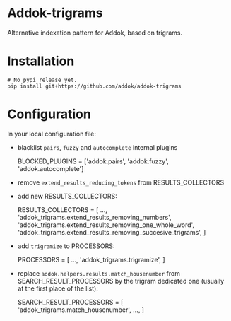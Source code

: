 # Addok-trigrams

Alternative indexation pattern for Addok, based on trigrams.


# Installation

    # No pypi release yet.
    pip install git+https://github.com/addok/addok-trigrams


# Configuration

In your local configuration file:

- blacklist `pairs`, `fuzzy` and `autocomplete` internal plugins

  BLOCKED_PLUGINS = ['addok.pairs', 'addok.fuzzy', 'addok.autocomplete']

- remove `extend_results_reducing_tokens` from RESULTS_COLLECTORS

- add new RESULTS_COLLECTORS:

    RESULTS_COLLECTORS = [
        …,
        'addok_trigrams.extend_results_removing_numbers',
        'addok_trigrams.extend_results_removing_one_whole_word',
        'addok_trigrams.extend_results_removing_succesive_trigrams',
    ]

- add `trigramize` to PROCESSORS:

    PROCESSORS = [
        …,
        'addok_trigrams.trigramize',
    ]

- replace `addok.helpers.results.match_housenumber` from SEARCH_RESULT_PROCESSORS
  by the trigram dedicated one (usually at the first place of the list):

    SEARCH_RESULT_PROCESSORS = [
        'addok_trigrams.match_housenumber',
        …,
    ]
